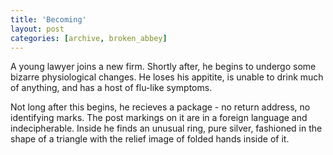 ```yaml
---
title: 'Becoming'
layout: post
categories: [archive, broken_abbey]
---
```

A young lawyer joins a new firm. Shortly after, he begins to undergo
some bizarre physiological changes. He loses his appitite, is unable to
drink much of anything, and has a host of flu-like symptoms.

Not long after this begins, he recieves a package - no return address,
no identifying marks. The post markings on it are in a foreign language
and indecipherable. Inside he finds an unusual ring, pure silver,
fashioned in the shape of a triangle with the relief image of folded
hands inside of it.